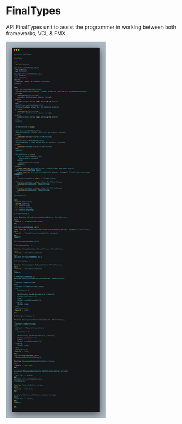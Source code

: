 # FinalTypes
 API.FinalTypes unit to assist the programmer in working between both frameworks, VCL & FMX.


 ![](API.FinalTypes.png)
